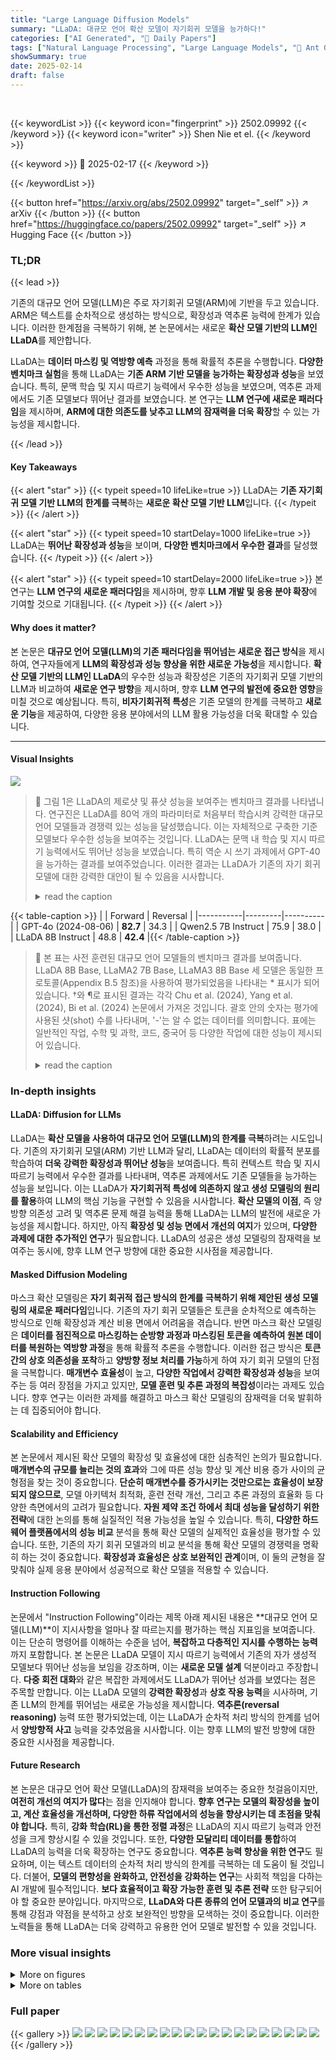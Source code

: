 ```yaml
---
title: "Large Language Diffusion Models"
summary: "LLaDA: 대규모 언어 확산 모델이 자기회귀 모델을 능가하다!"
categories: ["AI Generated", "🤗 Daily Papers"]
tags: ["Natural Language Processing", "Large Language Models", "🏢 Ant Group",]
showSummary: true
date: 2025-02-14
draft: false
---
```


<br>

{{< keywordList >}}
{{< keyword icon="fingerprint" >}} 2502.09992 {{< /keyword >}}
{{< keyword icon="writer" >}} Shen Nie et el. {{< /keyword >}}
 
{{< keyword >}} 🤗 2025-02-17 {{< /keyword >}}
 
{{< /keywordList >}}

{{< button href="https://arxiv.org/abs/2502.09992" target="_self" >}}
↗ arXiv
{{< /button >}}
{{< button href="https://huggingface.co/papers/2502.09992" target="_self" >}}
↗ Hugging Face
{{< /button >}}




### TL;DR


{{< lead >}}

기존의 대규모 언어 모델(LLM)은 주로 자기회귀 모델(ARM)에 기반을 두고 있습니다.  ARM은 텍스트를 순차적으로 생성하는 방식으로, 확장성과 역추론 능력에 한계가 있습니다. 이러한 한계점을 극복하기 위해, 본 논문에서는 새로운 **확산 모델 기반의 LLM인 LLaDA**를 제안합니다.



LLaDA는 **데이터 마스킹 및 역방향 예측** 과정을 통해 확률적 추론을 수행합니다.  **다양한 벤치마크 실험**을 통해 LLaDA는 **기존 ARM 기반 모델을 능가하는 확장성과 성능**을 보였습니다. 특히, 문맥 학습 및 지시 따르기 능력에서 우수한 성능을 보였으며, 역추론 과제에서도 기존 모델보다 뛰어난 결과를 보였습니다.  본 연구는 **LLM 연구에 새로운 패러다임**을 제시하며, **ARM에 대한 의존도를 낮추고 LLM의 잠재력을 더욱 확장**할 수 있는 가능성을 제시합니다.

{{< /lead >}}


#### Key Takeaways

{{< alert "star" >}}
{{< typeit speed=10 lifeLike=true >}} LLaDA는 **기존 자기회귀 모델 기반 LLM의 한계를 극복**하는 **새로운 확산 모델 기반 LLM**입니다. {{< /typeit >}}
{{< /alert >}}

{{< alert "star" >}}
{{< typeit speed=10 startDelay=1000 lifeLike=true >}} LLaDA는 **뛰어난 확장성과 성능**을 보이며, **다양한 벤치마크에서 우수한 결과**를 달성했습니다. {{< /typeit >}}
{{< /alert >}}

{{< alert "star" >}}
{{< typeit speed=10 startDelay=2000 lifeLike=true >}} 본 연구는 **LLM 연구의 새로운 패러다임**을 제시하며, 향후 **LLM 개발 및 응용 분야 확장**에 기여할 것으로 기대됩니다. {{< /typeit >}}
{{< /alert >}}

#### Why does it matter?
본 논문은 **대규모 언어 모델(LLM)의 기존 패러다임을 뛰어넘는 새로운 접근 방식**을 제시하여, 연구자들에게 **LLM의 확장성과 성능 향상을 위한 새로운 가능성**을 제시합니다.  **확산 모델 기반의 LLM인 LLaDA**의 우수한 성능과 확장성은 기존의 자기회귀 모델 기반의 LLM과 비교하여 **새로운 연구 방향**을 제시하며, 향후 **LLM 연구의 발전에 중요한 영향**을 미칠 것으로 예상됩니다. 특히, **비자기회귀적 특성**은 기존 모델의 한계를 극복하고 **새로운 기능**을 제공하여, 다양한 응용 분야에서의 LLM 활용 가능성을 더욱 확대할 수 있습니다.

------
#### Visual Insights



![](https://arxiv.org/html/2502.09992/x1.png)

> 🔼 그림 1은 LLaDA의 제로샷 및 퓨샷 성능을 보여주는 벤치마크 결과를 나타냅니다.  연구진은 LLaDA를 80억 개의 파라미터로 처음부터 학습시켜 강력한 대규모 언어 모델들과 경쟁력 있는 성능을 달성했습니다. 이는 자체적으로 구축한 기준 모델보다 우수한 성능을 보여주는 것입니다.  LLaDA는 문맥 내 학습 및 지시 따르기 능력에서도 뛰어난 성능을 보였습니다.  특히 역순 시 쓰기 과제에서 GPT-40을 능가하는 결과를 보여주었습니다. 이러한 결과는 LLaDA가 기존의 자기 회귀 모델에 대한 강력한 대안이 될 수 있음을 시사합니다.
> <details>
> <summary>read the caption</summary>
> Figure 1: Zero/Few-Shot Benchmarks. We scale LLaDA to an unprecedented size of 8B parameters from scratch, achieving competitive performance with strong LLMs (Dubey et al., 2024).
> </details>





{{< table-caption >}}
|           | Forward | Reversal |
|-----------|---------|----------|
| GPT-4o (2024-08-06) | **82.7** | 34.3     |
| Qwen2.5 7B Instruct | 75.9    | 38.0     |
| LLaDA 8B Instruct   | 48.8    | **42.4**   |{{< /table-caption >}}

> 🔼 본 표는 사전 훈련된 대규모 언어 모델들의 벤치마크 결과를 보여줍니다. LLaDA 8B Base, LLaMA2 7B Base, LLaMA3 8B Base 세 모델은 동일한 프로토콜(Appendix B.5 참조)을 사용하여 평가되었음을 나타내는 * 표시가 되어 있습니다. †와 ¶로 표시된 결과는 각각 Chu et al. (2024), Yang et al. (2024), Bi et al. (2024) 논문에서 가져온 것입니다. 괄호 안의 숫자는 평가에 사용된 샷(shot) 수를 나타내며, '-'는 알 수 없는 데이터를 의미합니다.  표에는 일반적인 작업, 수학 및 과학, 코드, 중국어 등 다양한 작업에 대한 성능이 제시되어 있습니다.
> <details>
> <summary>read the caption</summary>
> Table 1: Benchmark Results of Pre-trained LLMs. ∗ indicates that LLaDA 8B Base, LLaMA2 7B Base, and LLaMA3 8B Base are evaluated under the same protocol, detailed in Appendix B.5. Results indicated by † and ¶ are sourced from Chu et al. (2024); Yang et al. (2024) and Bi et al. (2024) respectively. The numbers in parentheses represent the number of shots used for evaluation. “-” indicates unknown data.
> </details>





### In-depth insights


#### LLaDA: Diffusion for LLMs
LLaDA는 **확산 모델을 사용하여 대규모 언어 모델(LLM)의 한계를 극복**하려는 시도입니다. 기존의 자기회귀 모델(ARM) 기반 LLM과 달리, LLaDA는 데이터의 확률적 분포를 학습하여 **더욱 강력한 확장성과 뛰어난 성능**을 보여줍니다. 특히 컨텍스트 학습 및 지시 따르기 능력에서 우수한 결과를 나타내며, 역추론 과제에서도 기존 모델들을 능가하는 성능을 보입니다. 이는 LLaDA가 **자기회귀적 특성에 의존하지 않고 생성 모델링의 원리를 활용**하여 LLM의 핵심 기능을 구현할 수 있음을 시사합니다. **확산 모델의 이점**, 즉 양방향 의존성 고려 및 역추론 문제 해결 능력을 통해 LLaDA는 LLM의 발전에 새로운 가능성을 제시합니다. 하지만, 아직 **확장성 및 성능 면에서 개선의 여지**가 있으며,  **다양한 과제에 대한 추가적인 연구**가 필요합니다.  LLaDA의 성공은 생성 모델링의 잠재력을 보여주는 동시에, 향후 LLM 연구 방향에 대한 중요한 시사점을 제공합니다.

#### Masked Diffusion Modeling
마스크 확산 모델링은 **자기 회귀적 접근 방식의 한계를 극복하기 위해 제안된 생성 모델링의 새로운 패러다임**입니다.  기존의 자기 회귀 모델들은 토큰을 순차적으로 예측하는 방식으로 인해 확장성과 계산 비용 면에서 어려움을 겪습니다.  반면 마스크 확산 모델링은 **데이터를 점진적으로 마스킹하는 순방향 과정과 마스킹된 토큰을 예측하여 원본 데이터를 복원하는 역방향 과정**을 통해 확률적 추론을 수행합니다.  이러한 접근 방식은 **토큰 간의 상호 의존성을 포착**하고 **양방향 정보 처리를 가능**하게 하여 자기 회귀 모델의 단점을 극복합니다.  **매개변수 효율성**이 높고, **다양한 작업에서 강력한 확장성과 성능**을 보여주는 등 여러 장점을 가지고 있지만,  **모델 훈련 및 추론 과정의 복잡성**이라는 과제도 있습니다.  향후 연구는 이러한 과제를 해결하고 마스크 확산 모델링의 잠재력을 더욱 발휘하는 데 집중되어야 합니다.

#### Scalability and Efficiency
본 논문에서 제시된 확산 모델의 확장성 및 효율성에 대한 심층적인 논의가 필요합니다. **매개변수의 규모를 늘리는 것의 효과**와 그에 따른 성능 향상 및 계산 비용 증가 사이의 균형점을 찾는 것이 중요합니다. **단순히 매개변수를 증가시키는 것만으로는 효율성이 보장되지 않으므로**, 모델 아키텍처 최적화, 훈련 전략 개선, 그리고 추론 과정의 효율화 등 다양한 측면에서의 고려가 필요합니다.  **자원 제약 조건 하에서 최대 성능을 달성하기 위한 전략**에 대한 논의를 통해 실질적인 적용 가능성을 높일 수 있습니다.  특히, **다양한 하드웨어 플랫폼에서의 성능 비교** 분석을 통해  확산 모델의 실제적인 효율성을 평가할 수 있습니다.  또한, 기존의 자기 회귀 모델과의 비교 분석을 통해 확산 모델의 경쟁력을 명확히 하는 것이 중요합니다. **확장성과 효율성은 상호 보완적인 관계**이며, 이 둘의 균형을 잘 맞춰야 실제 응용 분야에서 성공적으로 확산 모델을 적용할 수 있습니다.

#### Instruction Following
논문에서 "Instruction Following"이라는 제목 아래 제시된 내용은 **대규모 언어 모델(LLM)**이 지시사항을 얼마나 잘 따르는지를 평가하는 핵심 지표임을 보여줍니다.  이는 단순히 명령어를 이해하는 수준을 넘어, **복잡하고 다층적인 지시를 수행하는 능력**까지 포함합니다.  본 논문은 LLaDA 모델이 지시 따르기 능력에서 기존의 자가 생성적 모델보다 뛰어난 성능을 보임을 강조하며, 이는 **새로운 모델 설계** 덕분이라고 주장합니다.  **다중 회전 대화**와 같은 복잡한 과제에서도 LLaDA가 뛰어난 성과를 보였다는 점은 주목할 만합니다.  이는 LLaDA 모델의 **강력한 확장성**과 **상호 작용 능력**을 시사하며, 기존 LLM의 한계를 뛰어넘는 새로운 가능성을 제시합니다.  **역추론(reversal reasoning)** 능력 또한 평가되었는데, 이는 LLaDA가 순차적 처리 방식의 한계를 넘어서 **양방향적 사고** 능력을 갖추었음을 시사합니다.  이는 향후 LLM의 발전 방향에 대한 중요한 시사점을 제공합니다.

#### Future Research
본 논문은 대규모 언어 확산 모델(LLaDA)의 잠재력을 보여주는 중요한 첫걸음이지만, **여전히 개선의 여지가 많다**는 점을 인지해야 합니다. **향후 연구는 모델의 확장성을 높이고, 계산 효율성을 개선하며, 다양한 하류 작업에서의 성능을 향상시키는 데 초점을 맞춰야 합니다.** 특히, **강화 학습(RL)을 통한 정렬 과정**은 LLaDA의 지시 따르기 능력과 안전성을 크게 향상시킬 수 있을 것입니다.  또한, **다양한 모달리티 데이터를 통합**하여 LLaDA의 능력을 더욱 확장하는 연구도 중요합니다.  **역추론 능력 향상을 위한 연구**도 필요하며, 이는 텍스트 데이터의 순차적 처리 방식의 한계를 극복하는 데 도움이 될 것입니다.  더불어, **모델의 편향성을 완화하고, 안전성을 강화하는 연구**는 사회적 책임을 다하는 AI 개발에 필수적입니다.  **보다 효율적이고 확장 가능한 훈련 및 추론 전략** 또한 탐구되어야 할 중요한 분야입니다.  마지막으로, **LLaDA와 다른 종류의 언어 모델과의 비교 연구**를 통해 강점과 약점을 분석하고 상호 보완적인 방향을 모색하는 것이 중요합니다.  이러한 노력들을 통해 LLaDA는 더욱 강력하고 유용한 언어 모델로 발전할 수 있을 것입니다.


### More visual insights

<details>
<summary>More on figures
</summary>


![](https://arxiv.org/html/2502.09992/x2.png)

> 🔼 그림 2는 LLaDA의 개념적 개요를 보여줍니다. (a) 사전 훈련 단계에서는 0과 1 사이의 균일한 확률 분포(U[0,1])를 따르는 임의의 비율 t로 모든 토큰에 독립적으로 마스크를 적용하여 텍스트를 훈련시킵니다. (b) SFT(Supervised Fine-Tuning) 단계에서는 응답 토큰에만 마스크가 적용될 수 있습니다. (c) 샘플링 단계에서는 LLaDA가 t=1(완전히 마스크 처리됨)에서 t=0(마스크 처리되지 않음)으로 확산 과정을 시뮬레이션하고, 유연한 마스크 재적용 전략을 사용하여 각 단계에서 모든 마스크를 동시에 예측합니다. 이 그림은 LLaDA의 사전 훈련, SFT 및 샘플링 과정을 시각적으로 보여주어 LLaDA의 작동 원리를 이해하는 데 도움을 줍니다.
> <details>
> <summary>read the caption</summary>
> Figure 2: A Conceptual Overview of LLaDA. (a) Pre-training. LLaDA is trained on text with random masks applied independently to all tokens at the same ratio t∼U⁢[0,1]similar-to𝑡𝑈01t\sim U[0,1]italic_t ∼ italic_U [ 0 , 1 ]. (b) SFT. Only response tokens are possibly masked. (c) Sampling. LLaDA simulates a diffusion process from t=1𝑡1t=1italic_t = 1 (fully masked) to t=0𝑡0t=0italic_t = 0 (unmasked), predicting all masks simultaneously at each step with flexible remask strategies.
> </details>



![](https://arxiv.org/html/2502.09992/x3.png)

> 🔼 그림 8은 LLaDA의 반자동 회귀적 샘플링 과정을 개념적으로 보여줍니다. 이 그림은 입력 프롬프트가 주어졌을 때, LLaDA가 어떻게 여러 블록으로 나누어 샘플링을 진행하고 각 블록 내에서 마스크 토큰을 예측하는지 시각적으로 설명합니다. 각 블록은 왼쪽에서 오른쪽으로 순차적으로 생성되며, 각 블록 내에서는 마스크 토큰의 예측 확률에 따라 마스크를 재조정하는 전략이 사용됩니다. 그림을 통해 LLaDA의 샘플링 메커니즘을 보다 명확하게 이해할 수 있습니다.  LLaDA는 이러한 전략을 통해 양방향 의존성을 고려하고, 단어 간의 관계를 더욱 효과적으로 학습할 수 있습니다.
> <details>
> <summary>read the caption</summary>
> Figure 8: A Conceptual Overview of the Semi-autoregressive Sampling.
> </details>



</details>




<details>
<summary>More on tables
</summary>


{{< table-caption >}}
| Sampling Process |  |
|---|---| 
| User | Lily can run 12 kilometers per hour for 4 hours. After that, she runs 6 kilometers per hour. How many kilometers can she run in 8 hours? |
| LLaDA | ![https://arxiv.org/html/2502.09992/extracted/6203716/imgs/visualization/diff_math.png](https://arxiv.org/html/2502.09992/extracted/6203716/imgs/visualization/diff_math.png) |
| Multi-round Dialogue Case |  |
| User | Could you please share with me what the initial two lines of the renowned poem ‘The Road Not Taken’? |
| LLaDA | Certainly! The initial two lines of the renowned poem “The Road Not Taken” by Robert Frost are: “Two roads diverged in a yellow wood, And sorry I could not travel both.” These lines set the stage for the poem, introducing the idea of a speaker facing a choice between two paths. |
| User | Please help me translate into Chinese. |
| LLaDA | Sure! The first two lines of “The Road Not Taken” by Robert Frost can be translated into Chinese as: {CJK}UTF8gbsn“两条路分岔在黄色的树林中，遗憾我不能同时走” |
| User | Please translate into German. |
| LLaDA | Sure! The first two lines of “The Road Not Taken” by Robert Frost can be translated into German as: “Zwei Wege trennten sich im gelben Wald, und leider konnte ich nicht beide tun.” |
| User | Please also write a poem about life choices. I require 5 sentences, and the first word of each sentence starts with C as the first letter. |
| LLaDA | Certainly! Here’s a poem about life choices, with each sentence starting with the letter “C”: Choices cascade through life’s journey, Creating connections with each decision, Careful consideration leads to better paths, Courageous choices shape our destiny, Choosing wisely guides us through the years. |{{< /table-caption >}}
> 🔼 표 2는 사후 학습된 대규모 언어 모델들의 벤치마크 결과를 보여줍니다. LLaDA는 지도 학습 미세 조정(SFT)만 사용한 반면, 다른 모델들은 강화 학습(RL)을 추가로 사용했습니다. 별표(*)는 LLaDA 8B Instruct, LLaMA2 7B Instruct, LLaMA3 8B Instruct가 부록 B.5에 자세히 설명된 동일한 프로토콜에 따라 평가되었음을 나타냅니다. †와 ¶는 각각 Yang et al.(2024)과 Bi et al.(2024)의 결과임을 나타냅니다. 괄호 안의 숫자는 문맥 학습에 사용된 샷의 수를 나타내며, '-'는 알 수 없는 데이터를 나타냅니다.
> <details>
> <summary>read the caption</summary>
> Table 2: Benchmark Results of Post-trained LLMs. LLaDA only employs an SFT procedure while other models have extra reinforcement learning (RL) alignment. ∗ indicates that LLaDA 8B Instruct, LLaMA2 7B Instruct, and LLaMA3 8B Instruct are evaluated under the same protocol, detailed in Appendix B.5. Results indicated by † and ¶ are sourced from Yang et al. (2024) and Bi et al. (2024) respectively. The numbers in parentheses represent the number of shots used for in-context learning. “-” indicates unknown data.
> </details>

{{< table-caption >}}
| | 4 steps | 5 steps | 6 steps |
|---|---|---|---|
| LLaMA3 8B Base | 38.0 | 35.0 | 34.0 |
| LLaDA 8B Base | **64.0** | **41.0** | **44.0** |{{< /table-caption >}}
> 🔼 표 3은 시 완성 작업에서 GPT-40, Qwen2.5 7B Instruct 및 LLaDA 8B Instruct 세 가지 모델의 성능을 비교한 표입니다. 각 모델의 순방향(Forward) 및 역방향(Reversal) 작업 정확도를 보여줍니다. 역방향 작업은 특히 모델의 능력을 평가하는 데 중요하며, LLaDA 8B Instruct가 GPT-40보다 뛰어난 성능을 보입니다.
> <details>
> <summary>read the caption</summary>
> Table 3: Comparison in the Poem Completion Task.
> </details>

{{< table-caption >}}
| User | LLaDA |
|---|---| 
| What are the benefits of regular exercise for physical and mental health? | <img src="https://arxiv.org/html/2502.09992/extracted/6203716/imgs/visualization/sar.jpg" width="449" height="113"> |{{< /table-caption >}}
> 🔼 표 5는 LLaDA와 기준 ARM 모델의 아키텍처를 비교하여 보여줍니다.  1B 및 7B 파라미터 기준 ARM 모델과 1B 및 8B 파라미터 LLaDA 모델, 그리고 8B 파라미터 LLaMA3 모델의 계층 수, 모델 차원, 어텐션 헤드 수, 어휘 크기, FFN 차원, Key/Value 헤드 수, 그리고 총 파라미터 수를 비교하여 제시합니다. 이 표는 본 논문에서 사용된 다양한 크기의 언어 모델의 아키텍처 구성을 자세하게 보여주어 모델 성능 비교에 대한 이해를 돕습니다.
> <details>
> <summary>read the caption</summary>
> Table 5: Model Architecture. We provide the configurations of our 1B and 7B ARM baselines, as well as the 1B and 8B LLaDA and the 8B LLaMA3 models.
> </details>

{{< table-caption >}}
| User | LLaDA |
|---|---| 
| I want to have a pet, but I don’t know whether to get a cat or a dog. Do you have any suggestions? | https://arxiv.org/html/2502.09992/extracted/6203716/imgs/visualization/multi0.png |
| I’m very busy at work, so it seems like a cat would be a more suitable option. Do you have any suggestions for getting a cat? | https://arxiv.org/html/2502.09992/extracted/6203716/imgs/visualization/multi1.png |{{< /table-caption >}}
> 🔼 본 논문의 표 6은 리마스킹(Remasking) 전략에 대한 비교 실험 결과를 보여줍니다. GSM8K 정확도를 평가 지표로 사용하여, 무작위 리마스킹, 최저 신뢰도 리마스킹, 그리고 최저 신뢰도와 준자동 회귀 리마스킹을 비교합니다. 준자동 회귀 리마스킹 전략은 블록 단위로 왼쪽에서 오른쪽으로 생성하면서 각 블록 내에서 최저 신뢰도 리마스킹 전략을 적용하는 방식입니다. 이 표는 각 리마스킹 전략이 LLaDA 8B 기본 모델과 LLaDA 8B 지시 모델에 미치는 영향을 보여주는 실험 결과를 제시합니다.
> <details>
> <summary>read the caption</summary>
> Table 6: Ablation on Remasking. We use GSM8K accuracy as the evaluation metric. The lowest-confidence & semi-autoregressive remasking strategy refers to generating each block from left to right, while applying the lowest-confidence remasking strategy within each block.
> </details>

{{< table-caption >}}
| Daily life |  |
|---|---| 
| User | What’s a piece of advice you’ve received that you’ve found helpful? |
| LLaDA | One helpful piece of advice I’ve received is to always be open to learning and growth. I’ve found that being willing to explore new ideas and experiences has helped me become more resilient and adaptable. By embracing a growth mindset, I’ve been able to identify opportunities for improvement and development, both personally and professionally. |
| Daily life |  |
| User | Please recommend me three famous movies |
| LLaDA | Certainly! Here are three famous movies that have achieved widespread popularity and critical acclaim: |
|  | 1. **The Shawshank Redemption** (1994) - Inspired by a novella and directed by Frank Darabont, this film tells the story of Andy Dufresne, a man convicted of murdering his wife, dealing with his harsh life in Shawshank Prison and forming an unlikely friendship with a fellow inmate. |
|  | 2. **The Godfather** (1972) - Directed by Francis Ford Coppola, this film is based on Mario Puzo’s novel of the same name. It follows the story of the Corleone family, particularly Michael Corleone, who rises to power and takes over the family’s criminal empire. |
|  | 3. **The Empire Strikes Back** (1980) - Directed by George Lucas, this film continues the story of a young Skywalker in the Star Wars saga. It follows Luke Skywalker as he helps the Rebel Alliance fight against the Galactic Empire and destroy the powerful weapon, the Death Star. |
|  | All of these films are celebrated for their cinematic achievements, powerful storytelling, and memorable characters. |
| Translation |  |
| User | Please help me translate into Chinese: ‘What is now proved was once only imagined’ |
| LLaDA | UTF8gbsn现在被证明的曾经只是想象 |
| Translation |  |
| User | Please help me translate into German: ‘What is now proved was once only imagined’ |
| LLaDA | Wer heute bestätigt ist, war einst nur immaginiert. |
| Math |  |
| User | Emma decides to run 4 sprints 5 times a week. She runs 75 meters each sprint. How many total meters does she run a week? |
| LLaDA | Emma runs 4 sprints each time, so she runs a total of 4 x 5 = 20 sprints a week. Each sprint is 75 meters long, so Emma runs a total of 20 x 75 = 1500 meters a week. The final result is 1500 |
| Code |  |
| User | I am writing python code, I have an array, please help me sort it from largest to smallest |
| LLaDA | Certainly! You can sort an array from the largest to smallest in Python using the ‘sort()’ method or the ‘sorted()‘ function. Here’s an example: |
|  | ### Using ‘sort()’ method: |
|  | my_array = [3, 1, 4, 1, 5, 2] |
|  | my_array.sort(reverse=True) |
|  | print(my_array) |{{< /table-caption >}}
> 🔼 표 7은 생성된 길이에 대한 ablation 연구 결과를 보여줍니다.  GSM8K 정확도를 평가 지표로 사용했으며, 샘플링 단계 수는 생성된 길이의 절반으로 설정했습니다.  다양한 길이(256, 512, 1024)에 대해 LLaDA 8B 기본 모델과 LLaDA 8B 지시 모델의 성능을 비교하여 생성 길이가 모델 성능에 미치는 영향을 분석합니다.
> <details>
> <summary>read the caption</summary>
> Table 7: Ablation on Generated Length. We use the GSM8K accuracy as the evaluation metric and set the number of sampling steps to half of the generated length.
> </details>

{{< table-caption >}}
| Daily life |  |
|---|---| 
| User | How do I prepare for a job interview? |
| LLaDA | To prepare for a job interview, you should research the company and the job, practice common interview questions, and dress appropriately. |
| User | What are some common interview questions? |
| LLaDA | Some common interview questions include “Tell me about yourself” and “Why do you want to work for us”? |
| Daily life |  |
|---|---| 
| User | How do I start learning programming? |
| LLaDA | To learn programming, you can start by choosing a programming language that you are interested in. Some popular languages include Python, Java, and C++. |
| User | Which programming language should I learn first? |
| LLaDA | It depends on your interests and goals. Python is a great language for beginners for its simplicity and versatility. |
| User | How long does it take to learn Python? |
| LLaDA | It can take anywhere from a few weeks to several months to learn Python. |
| User | What are some good Python projects for beginners? |
| LLaDA | Some good Python projects for beginners include building a simple calculator, a game, and a web application. |
| Math |  |
|---|---| 
| User | Natalia sold clips to 48 of her friends in April, and then she sold half as many clips in May. How many clips did Natalia sell altogether in April and May? |
| LLaDA | Natalia sold clips to 48 friends in April. She sold half as many clips in May, so she sold 48/2 = 24 clips in May. Altogether, Natalia sold 48 + 24 = 72 clips in April and May. The final result is 72. |
| User | Natalia sold three times as many items in June as she did in May. How many clips did Natalia sell altogether in these three months? |
| LLaDA | Natalia sold clips to 48 friends in April. She sold half as many clips in May, so she sold 48/2 = 24 clips in May. Natalia sold three times as many items in June as she did in May, so she sold 24 * 3 = 72 clips in June. Altogether, Natalia sold 48 + 24 + 72 = 144 clips in these three months. The final result is 144. |{{< /table-caption >}}
> 🔼 표 8은 LLaDA 8B Instruct 모델의 추론 설정을 보여줍니다. 모든 데이터셋에 대해서 low-confidence remasking 전략을 적용합니다. 블록 길이가 답변 길이보다 짧으면 semi-autoregressive remasking 전략을 사용하고, 그렇지 않으면 적용하지 않습니다. MMLU와 HellaSwag의 경우 답변 길이가 짧은 이유는 하나의 토큰(A, B, C, 또는 D)과 두 개의 특수 종결 토큰(모델 응답 종료 및 문장 종료)만 생성해야 하기 때문입니다.
> <details>
> <summary>read the caption</summary>
> Table 8: Inference Configuration for LLaDA 8B Instruct. We apply the low-confidence remasking strategy across all datasets. A block length smaller than the answer length indicates the use of the semi-autoregressive remasking strategy; otherwise, it is not applied. The shorter answer lengths for MMLU and HellaSwag result from their requirement to generate only a single token (i.e., A, B, C, or D) and two special end tokens (i.e., end of the model response and end of the sentence).
> </details>

{{< table-caption >}}
| Question | User | GPT-4o | LLaDA |
|---|---|---|---|
| _Question1_ |  |  |  |
|  | “但闻人语响”的上一句是什么？ | “但闻人语响”的上一句是“无可奈何花落去”,这两句出自唐代词人李清照的（武陵春，春晚: 无可奈何花落去，但闻人语响。这首词表达了作者在春天时节的孤独与感伤，借花落和人语声的描写，反映出词人内心的无亲与失落。 | “但闻人语响”的上一句是“空山不见人” |
| _Question2_ |  |  |  |
|  | “夜静春山空”的上一句是什么？ | “夜静春山空”的上一句是“空山新雨后”.这两句出自唐代诗人王维的（山居秋膜）:空山新雨后，夜静春山空。这首诗描绘了春天山中雨后的寂静与空灵，表现出自然的宁静与和谐美。 | “夜静春山空”的上一句是“人闲桂花落” |{{< /table-caption >}}
> 🔼 표 9는 iGSM 데이터셋에서 LLaDA 8B 기본 모델과 LLaMA 3 기본 모델의 성능을 비교한 표입니다.  샘플링 단계를 4, 5, 6단계로 변화시켜가며 각 모델의 정확도를 측정했습니다. iGSM 데이터셋은 GSM8K와 유사하지만 무한한 크기의 합성 데이터셋이며, 문제의 난이도를 제어하는 매개변수를 가지고 있습니다. 이 표는 LLaDA 모델의 확장성과 일반화 능력을 보여주는 실험 결과를 요약하고 있습니다.
> <details>
> <summary>read the caption</summary>
> Table 9: Comparison on iGSM Dataset.
> </details>

</details>




### Full paper

{{< gallery >}}
<img src="paper_images/1.png" class="grid-w50 md:grid-w33 xl:grid-w25" />
<img src="paper_images/2.png" class="grid-w50 md:grid-w33 xl:grid-w25" />
<img src="paper_images/3.png" class="grid-w50 md:grid-w33 xl:grid-w25" />
<img src="paper_images/4.png" class="grid-w50 md:grid-w33 xl:grid-w25" />
<img src="paper_images/5.png" class="grid-w50 md:grid-w33 xl:grid-w25" />
<img src="paper_images/6.png" class="grid-w50 md:grid-w33 xl:grid-w25" />
<img src="paper_images/7.png" class="grid-w50 md:grid-w33 xl:grid-w25" />
<img src="paper_images/8.png" class="grid-w50 md:grid-w33 xl:grid-w25" />
<img src="paper_images/9.png" class="grid-w50 md:grid-w33 xl:grid-w25" />
<img src="paper_images/10.png" class="grid-w50 md:grid-w33 xl:grid-w25" />
<img src="paper_images/11.png" class="grid-w50 md:grid-w33 xl:grid-w25" />
<img src="paper_images/12.png" class="grid-w50 md:grid-w33 xl:grid-w25" />
<img src="paper_images/13.png" class="grid-w50 md:grid-w33 xl:grid-w25" />
<img src="paper_images/14.png" class="grid-w50 md:grid-w33 xl:grid-w25" />
<img src="paper_images/15.png" class="grid-w50 md:grid-w33 xl:grid-w25" />
<img src="paper_images/16.png" class="grid-w50 md:grid-w33 xl:grid-w25" />
<img src="paper_images/17.png" class="grid-w50 md:grid-w33 xl:grid-w25" />
<img src="paper_images/18.png" class="grid-w50 md:grid-w33 xl:grid-w25" />
<img src="paper_images/19.png" class="grid-w50 md:grid-w33 xl:grid-w25" />
<img src="paper_images/20.png" class="grid-w50 md:grid-w33 xl:grid-w25" />
{{< /gallery >}}